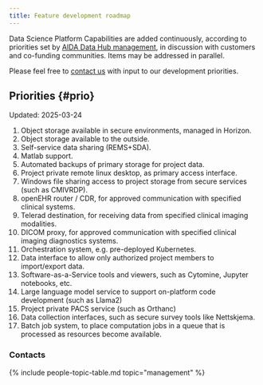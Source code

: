 ```yaml
---
title: Feature development roadmap
---
```

Data Science Platform Capabilities are added continuously, according to
priorities set by [AIDA Data Hub management](/people#management), in discussion
with customers and co-funding communities. Items may be addressed in parallel.

Please feel free to [contact us](#contact) with input to our development priorities.

## Priorities {#prio}
Updated: 2025-03-24

1. Object storage available in secure environments, managed in Horizon.
2. Object storage available to the outside.
3. Self-service data sharing (REMS+SDA).
4. Matlab support.
5. Automated backups of primary storage for project data.
6. Project private remote linux desktop, as primary access interface.
7. Windows file sharing access to project storage from secure services (such as CMIVRDP).
8. openEHR router / CDR, for approved communication with specified clinical systems.
9. Telerad destination, for receiving data from specified clinical imaging modalities.
10. DICOM proxy, for approved communication with specified clinical imaging diagnostics systems.
11. Orchestration system, e.g. pre-deployed Kubernetes.
12. Data interface to allow only authorized project members to import/export data.
13. Software-as-a-Service tools and viewers, such as Cytomine, Jupyter notebooks, etc.
14. Large language model service to support on-platform code development (such as Llama2)
15. Project private PACS service (such as Orthanc)
16. Data collection interfaces, such as secure survey tools like Nettskjema.
17. Batch job system, to place computation jobs in a queue that is processed as resources become available.

### Contacts
{% include people-topic-table.md topic="management" %}
